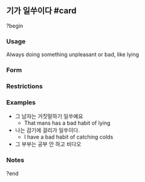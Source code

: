 ## 기가 일쑤이다 #card
?begin
### Usage
Always doing something unpleasant or bad, like lying
### Form
### Restrictions
### Examples
* 그 남자는 거짓말하기 일쑤예요
	* That mans has a bad habit of lying
* 나는 감기에 걸리가 일쑤이다.
	* I have a bad habit of catching colds
* 그 부부는 공부 안 하고 비다오
### Notes
?end

